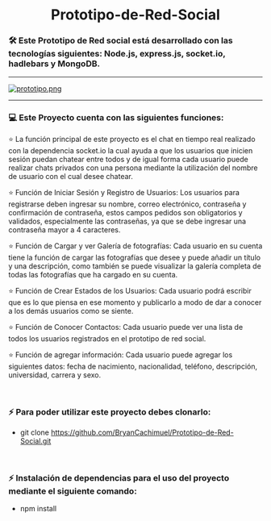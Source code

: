 # <h1 align= "center">Prototipo-de-Red-Social</h1>

<h3> 🛠 Este Prototipo de Red social está desarrollado con las tecnologías siguientes: Node.js, express.js, socket.io, hadlebars y MongoDB.</h3>
<hr>

[![prototipo.png](https://i.postimg.cc/RVgXY0HG/prototipo.png)](https://postimg.cc/Vdbqrm4b)

<hr>

### <h3> :computer: Este Proyecto cuenta con las siguientes funciones: </h3>

<p  aligth="justify"> ⭐️ La función principal de este proyecto es el chat en tiempo real realizado con la dependencia socket.io la cual ayuda a que los usuarios que inicien sesión puedan chatear entre todos y de igual forma cada usuario puede realizar chats privados con una persona mediante la utilización del nombre de usuario con el cual desee chatear.

<p aligth="justify"> ⭐️ Función de Iniciar Sesión y Registro de Usuarios: Los usuarios para registrarse deben ingresar su nombre, correo electrónico, contraseña y confirmación de 
contraseña, estos campos pedidos son obligatorios y validados, especialmente las contraseñas, ya que se debe ingresar una contraseña mayor a 4 caracteres.

<p aligth="justify"> ⭐️ Función de Cargar y ver Galería de fotografías: Cada usuario en su cuenta tiene la función de cargar las fotografías que desee y puede añadir un título
y una descripción, como también se puede visualizar la galería completa de todas las fotografías que ha cargado en su cuenta.

<p aligth="justify"> ⭐️ Función de Crear Estados de los Usuarios: Cada usuario podrá escribir que es lo que piensa en ese momento y publicarlo a modo de dar a conocer a los demás
usuarios como se siente.

<p aligth="justify"> ⭐️ Función de Conocer Contactos: Cada usuario puede ver una lista de todos los usuarios registrados en el prototipo de red social. 

<p aligth="justify"> ⭐️ Función de agregar información: Cada usuario puede agregar los siguientes datos: fecha de nacimiento, nacionalidad, teléfono, descripción, universidad, 
carrera y sexo. 
</p>

</br>

### <h3> ⚡  Para poder utilizar este proyecto debes clonarlo: </h3>
- git clone https://github.com/BryanCachimuel/Prototipo-de-Red-Social.git

</br>

### <h3> ⚡ Instalación de dependencias para el uso del proyecto mediante el siguiente comando: </h3>
- npm install
